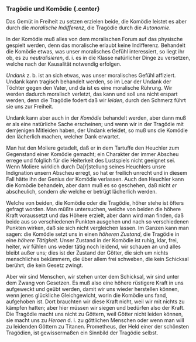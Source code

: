 ### Tragödie und Komödie {.center}

Das Gemüt in Freiheit zu setzen erzielen beide, die Komödie leistet es aber durch die _moralische Indifferenz_, die Tragödie durch die _Autonomie_.

In der Komödie muß alles von dem moralischen Forum auf das physische gespielt werden, denn das moralische erlaubt keine Indifferenz. Behandelt die Komödie etwas, was unser moralisches Gefühl interessiert, so liegt ihr ob, es zu _neutralisieren_, d. i. es in die Klasse natürlicher Dinge zu versetzen, welche nach der Kausalität notwendig erfolgen.

_Undank_ z. b. ist an sich etwas, was unser moralisches Gefühl affiziert. Undank kann tragisch behandelt werden, so im Lear der Undank der Töchter gegen den Vater, und da ist es eine moralische Rührung. Wir werden dadurch moralisch verletzt, das kann und soll uns nicht erspart werden, denn die Tragödie fodert daß wir _leiden_, durch den Schmerz führt sie uns zur Freiheit.

Undank kann aber auch in der _Komödie_ behandelt werden, aber dann muß er als eine natürliche Sache erscheinen; und wenn wir in der Tragödie mit demjenigen Mitleiden haben, der Undank erleidet, so muß uns die Komödie den lächerlich machen, welcher Dank erwartet.

Man hat den Moliere getadelt, daß er in dem Tartuffe den Heuchler zum Gegenstand einer Komödie gemacht; ein Charakter der immer Abscheu errege und folglich für die Heiterkeit des Lustspiels nicht geeignet sei. Wenn Moliere wirklich durch Da\[r\]stellung seines Heuchlers unsre Indignation unsern Abscheu erregt, so hat er freilich unrecht und in diesem Fall hätte ihn der Genius der Komödie verlassen. Auch den Heuchler kann die Komödie behandeln, aber dann muß es so geschehen, daß nicht _er_ abscheulich, sondern _die_ welche er betrügt lächerlich werden.

Welche von beiden, die Komödie oder die Tragödie, höher stehe ist öfters gefragt worden. Man müßte untersuchen, welche von beiden die höhere Kraft voraussetzt und das Höhere erzielt, aber dann wird man finden, daß beide aus so verschiedenen Punkten ausgehen und nach so verschiedenen Punkten wirken, daß sie sich nicht vergleichen lassen. Im Ganzen kann man sagen: die Komödie setzt uns in einen _höheren Zustand_, die Tragödie in eine _höhere Tätigkeit_. Unser Zustand in der Komödie ist ruhig, klar, frei, heiter, wir fühlen uns weder tätig noch leidend, wir schauen an und alles bleibt außer uns; dies ist der Zustand der Götter, die sich um nichts menschliches bekümmern, die über allem frei schweben, die kein Schicksal berührt, die kein Gesetz zwingt.

Aber wir sind Menschen, wir stehen unter dem Schicksal, wir sind unter dem Zwang von Gesetzen. Es muß also eine höhere rüstigere Kraft in uns aufgeweckt und geübt werden, damit wir uns wieder herstellen können, wenn jenes glückliche Gleichgewicht, worin die Komödie uns fand, aufgehoben ist. Dort brauchten wir diese Kraft nicht, weil wir mit nichts zu kämpfen hatten; aber hier müssen wir siegen und bedürfen also der Kraft. Die Tragödie macht uns nicht zu Göttern, weil Götter nicht leiden können, sie macht uns zu _Heroen_ d. i. zu göttlichen Menschen oder wenn man will zu leidenden Göttern zu Titanen. Prometheus, der Held einer der schönsten Tragödien, ist gewissermaßen ein Sinnbild der Tragödie selbst.